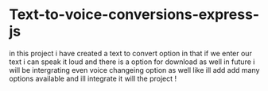 # Text-to-voice-conversions-express-js
in this project i have created a text to convert option in that if we enter our text i can speak it loud and there is a option for download as well in future i will be intergrating even voice changeing option as well like ill add add many options available and ill integrate it will the project !
